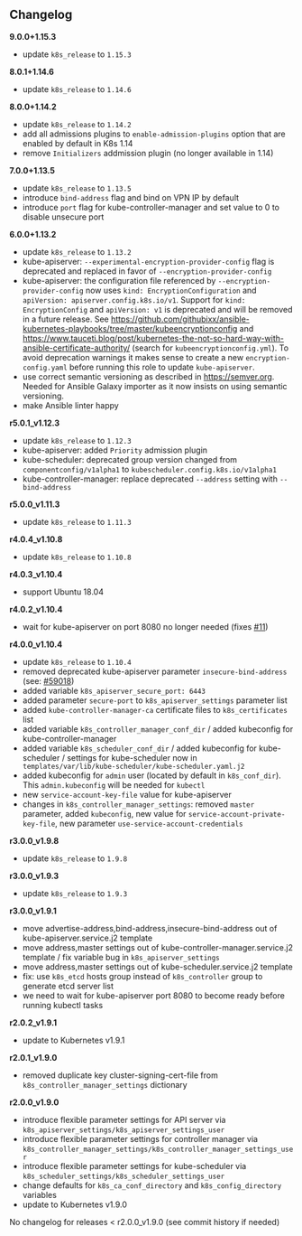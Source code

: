 Changelog
---------

**9.0.0+1.15.3**

- update `k8s_release` to `1.15.3`

**8.0.1+1.14.6**

- update `k8s_release` to `1.14.6`

**8.0.0+1.14.2**

- update `k8s_release` to `1.14.2`
- add all admissions plugins to `enable-admission-plugins` option that are enabled by default in K8s 1.14
- remove `Initializers` addmission plugin (no longer available in 1.14)

**7.0.0+1.13.5**

- update `k8s_release` to `1.13.5`
- introduce `bind-address` flag and bind on VPN IP by default
- introduce `port` flag for kube-controller-manager and set value to 0 to disable unsecure port

**6.0.0+1.13.2**

- update `k8s_release` to `1.13.2`
- kube-apiserver: `--experimental-encryption-provider-config` flag is deprecated and replaced in favor of `--encryption-provider-config`
- kube-apiserver: the configuration file referenced by `--encryption-provider-config` now uses `kind: EncryptionConfiguration` and `apiVersion: apiserver.config.k8s.io/v1`. Support for `kind: EncryptionConfig` and `apiVersion: v1` is deprecated and will be removed in a future release. See https://github.com/githubixx/ansible-kubernetes-playbooks/tree/master/kubeencryptionconfig and https://www.tauceti.blog/post/kubernetes-the-not-so-hard-way-with-ansible-certificate-authority/ (search for `kubeencryptionconfig.yml`). To avoid deprecation warnings it makes sense to create a new `encryption-config.yaml` before running this role to update `kube-apiserver`.
- use correct semantic versioning as described in https://semver.org. Needed for Ansible Galaxy importer as it now insists on using semantic versioning.
- make Ansible linter happy

**r5.0.1_v1.12.3**

- update `k8s_release` to `1.12.3`
- kube-apiserver: added `Priority` admission plugin
- kube-scheduler: deprecated group version changed from `componentconfig/v1alpha1` to `kubescheduler.config.k8s.io/v1alpha1`
- kube-controller-manager: replace deprecated `--address` setting with `--bind-address`

**r5.0.0_v1.11.3**

- update `k8s_release` to `1.11.3`

**r4.0.4_v1.10.8**

- update `k8s_release` to `1.10.8`

**r4.0.3_v1.10.4**

- support Ubuntu 18.04

**r4.0.2_v1.10.4**

- wait for kube-apiserver on port 8080 no longer needed (fixes [#11](https://github.com/githubixx/ansible-role-kubernetes-controller/issues/11))

**r4.0.0_v1.10.4**

- update `k8s_release` to `1.10.4`
- removed deprecated kube-apiserver parameter `insecure-bind-address` (see: [#59018](https://github.com/kubernetes/kubernetes/pull/59018))
- added variable `k8s_apiserver_secure_port: 6443`
- added parameter `secure-port` to `k8s_apiserver_settings` parameter list
- added `kube-controller-manager-ca` certificate files to `k8s_certificates` list
- added variable `k8s_controller_manager_conf_dir` / added kubeconfig for kube-controller-manager
- added variable `k8s_scheduler_conf_dir` / added kubeconfig for kube-scheduler / settings for kube-scheduler now in ` templates/var/lib/kube-scheduler/kube-scheduler.yaml.j2`
- added kubeconfig for `admin` user (located by default in `k8s_conf_dir`). This `admin.kubeconfig` will be needed for `kubectl`
- new `service-account-key-file` value for kube-apiserver
- changes in `k8s_controller_manager_settings`: removed `master` parameter, added `kubeconfig`, new value for `service-account-private-key-file`, new parameter `use-service-account-credentials`

**r3.0.0_v1.9.8**

- update `k8s_release` to `1.9.8`

**r3.0.0_v1.9.3**

- update `k8s_release` to `1.9.3`

**r3.0.0_v1.9.1**

- move advertise-address,bind-address,insecure-bind-address out of kube-apiserver.service.j2 template
- move address,master settings out of kube-controller-manager.service.j2 template / fix variable bug in `k8s_apiserver_settings`
- move address,master settings out of kube-scheduler.service.j2 template
- fix: use `k8s_etcd` hosts group instead of `k8s_controller` group to generate etcd server list
- we need to wait for kube-apiserver port 8080 to become ready before running kubectl tasks

**r2.0.2_v1.9.1**

- update to Kubernetes v1.9.1

**r2.0.1_v1.9.0**

- removed duplicate key cluster-signing-cert-file from `k8s_controller_manager_settings` dictionary

**r2.0.0_v1.9.0**

- introduce flexible parameter settings for API server via `k8s_apiserver_settings/k8s_apiserver_settings_user`
- introduce flexible parameter settings for controller manager via `k8s_controller_manager_settings/k8s_controller_manager_settings_user`
- introduce flexible parameter settings for kube-scheduler via `k8s_scheduler_settings/k8s_scheduler_settings_user`
- change defaults for `k8s_ca_conf_directory` and `k8s_config_directory` variables
- update to Kubernetes v1.9.0


No changelog for releases < r2.0.0_v1.9.0 (see commit history if needed)

